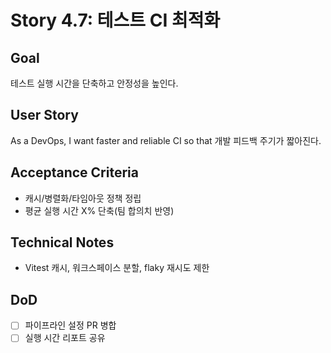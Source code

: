 # Story 4.7: 테스트 CI 최적화

## Goal
테스트 실행 시간을 단축하고 안정성을 높인다.

## User Story
As a DevOps, I want faster and reliable CI so that 개발 피드백 주기가 짧아진다.

## Acceptance Criteria
- 캐시/병렬화/타임아웃 정책 정립
- 평균 실행 시간 X% 단축(팀 합의치 반영)

## Technical Notes
- Vitest 캐시, 워크스페이스 분할, flaky 재시도 제한

## DoD
- [ ] 파이프라인 설정 PR 병합
- [ ] 실행 시간 리포트 공유

